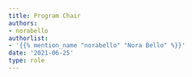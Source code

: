 ```yaml
---
title: Program Chair
authors:
- norabello
authorlist:
- '{{% mention_name "norabello" "Nora Bello" %}}'
date: '2021-06-25'
type: role
---
```

